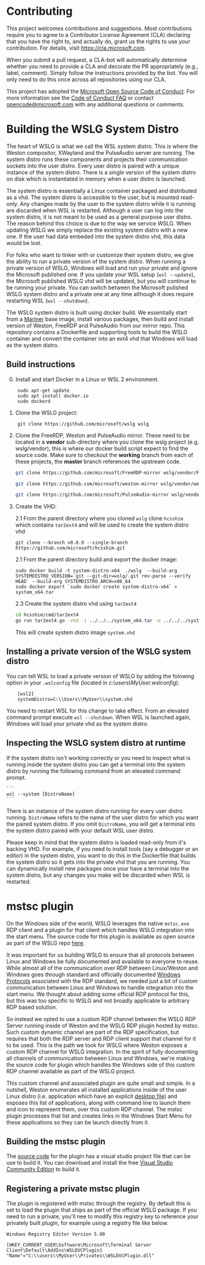 # Contributing

This project welcomes contributions and suggestions. Most contributions require you to
agree to a Contributor License Agreement (CLA) declaring that you have the right to,
and actually do, grant us the rights to use your contribution. For details, visit
https://cla.microsoft.com.

When you submit a pull request, a CLA-bot will automatically determine whether you need
to provide a CLA and decorate the PR appropriately (e.g., label, comment). Simply follow the
instructions provided by the bot. You will only need to do this once across all repositories using our CLA.

This project has adopted the [Microsoft Open Source Code of Conduct](https://opensource.microsoft.com/codeofconduct/).
For more information see the [Code of Conduct FAQ](https://opensource.microsoft.com/codeofconduct/faq/)
or contact [opencode@microsoft.com](mailto:opencode@microsoft.com) with any additional questions or comments.

# Building the WSLG System Distro

The heart of WSLG is what we call the WSL system distro. This is where the Weston compositor, XWayland and the PulseAudio server are running. The system distro runs these components and projects their communication sockets into the user distro. Every user distro is paired with a unique instance of the system distro. There is a single version of the system distro on disk which is instantiated in memory when a user distro is launched.

The system distro is essentially a Linux container packaged and distributed as a vhd. The system distro is accessible to the user, but is mounted read-only. Any changes made by the user to the system distro while it is running are discarded when WSL is restarted. Although a user can log into the system distro, it is not meant to be used as a general purpose user distro. The reason behind this choice is due to the way we service WSLG. When updating WSLG we simply replace the existing system distro with a new one. If the user had data embeded into the system distro vhd, this data would be lost.

For folks who want to tinker with or customize their system distro, we give the ability to run a private version of the system distro. When running a private version of WSLG, Windows will load and run your private and ignore the Microsoft published one. If you update your WSL setup (`wsl --update`), the Microsoft published WSLG vhd will be updated, but you will continue to be running your private. You can switch between the Microsoft pulished WSLG system distro and a private one at any time although it does require restarting WSL (`wsl --shutdown`).

The WSLG system distro is built using docker build. We essentially start from a [Mariner](https://github.com/microsoft/CBL-MarinerDemo) base image, install various packages, then build and install version of Weston, FreeRDP and PulseAudio from our mirror repo. This repository contains a Dockerfile and supporting tools to build the WSLG container and convert the container into an ext4 vhd that Windows will load as the system distro.

## Build instructions

0. Install and start Docker in a Linux or WSL 2 environment.

```
    sudo apt-get update
    sudo apt install docker.io
    sudo dockerd
```

1. Clone the WSLG project:

```
    git clone https://github.com/microsoft/wslg wslg
```

2. Clone the FreeRDP, Weston and PulseAudio mirror. These need to be located in a **vendor** sub-directory where you clone the wslg project (e.g. wslg/vendor), this is where our docker build script expect to find the source code. Make sure to checkout the **working** branch from each of these projects, the **master** branch references the upstream code.

    ```bash
    git clone https://github.com/microsoft/FreeRDP-mirror wslg/vendor/FreeRDP -b working

    git clone https://github.com/microsoft/weston-mirror wslg/vendor/weston -b working

    git clone https://github.com/microsoft/PulseAudio-mirror wslg/vendor/pulseaudio -b working
    ```

2. Create the VHD:

    2.1 From the parent directory where you cloned `wslg` clone `hcsshim` which contains `tar2ext4` and will be used to create the system distro vhd
    ```
    git clone --branch v0.8.9 --single-branch https://github.com/microsoft/hcsshim.git
    ```
    
    2.1 From the parent directory build and export the docker image:
    ```
    sudo docker build -t system-distro-x64  ./wslg  --build-arg SYSTEMDISTRO_VERSION=`git --git-dir=wslg/.git rev-parse --verify HEAD` --build-arg SYSTEMDISTRO_ARCH=x86_64
    sudo docker export `sudo docker create system-distro-x64` > system_x64.tar
    ```
    
    2.3 Create the system distro vhd using `tar2ext4`
    
    ```bash
    cd hcsshim/cmd/tar2ext4
    go run tar2ext4.go -vhd -i ../../../system_x64.tar -o ../../../system.vhd
    ```
    
    This will create system distro image `system.vhd`

## Installing a private version of the WSLG system distro

You can tell WSL to load a private version of WSLG by adding the folowing option in your `.wslconfig` file (located in *c:\users\MyUser\.wslconfig*).

```
    [wsl2]
    systemDistro=C:\\Users\\MyUser\\system.vhd
```    
    
You need to restart WSL for this change to take effect. From an elevated command prompt execute `wsl --shutdown`. When WSL is launched again, Windows will load your private vhd as the system distro. 
    
## Inspecting the WSLG system distro at runtime

If the system distro isn't working correctly or you need to inspect what is running inside the system distro you can get a terminal into the system distro by running the following command from an elevated command prompt.

    ```
    wsl --system [DistroName]
    ```
There is an instance of the system distro running for every user distro running. `DistroName` refers to the name of the user distro for which you want the paired system distro. If you omit `DistroName`, you will get a terminal into the system distro paired with your default WSL user distro.

Please keep in mind that the system distro is loaded read-only from it's backing VHD. For example, if you need to install tools (say a debugger or an editor) in the system distro, you want to do this in the Dockerfile that builds the system distro so it gets into the private vhd that you are running. You can dynamically install new packages once your have a terminal into the system distro, but any changes you make will be discarded when WSL is restarted.

# mstsc plugin

On the Windows side of the world, WSLG leverages the native `mstsc.exe` RDP client and a plugin for that client which handles WSLG integration into the start menu. The source code for this plugin is available as open source as part of the WSLG repo [here](https://github.com/microsoft/wslg/tree/master/WSLDVCPlugin).

It was important for us building WSLG to ensure that all protocols between Linux and Windows be fully documented and available to everyone to reuse. While almost all of the communication over RDP between Linux/Weston and Windows goes through standard and officially documented [Windows Protocols](https://docs.microsoft.com/en-us/openspecs/windows_protocols/MS-WINPROTLP/92b33e19-6fff-496b-86c3-d168206f9845) associated with the RDP standard, we needed just a bit of custom communication between Linux and Windows to handle integration into the start menu. We thought about adding some official RDP protocol for this, but this was too specific to WSLG and not broadly applicable to arbitrary RDP based solution.

So instead we opted to use a custom RDP channel between the WSLG RDP Server running inside of Weston and the WSLG RDP plugin hosted by mstsc. Such custom dynamic channel are part of the RDP specification, but requires that both the RDP server and RDP client support that channel for it to be used. This is the path we took for WSLG where Weston exposes a custom RDP channel for WSLG integration. In the spirit of fully documenting all channels of communication between Linux and Windows, we're making the source code for plugin which handles the Windows side of this custom RDP channel available as part of the WSLG project.

This custom channel and associated plugin are quite small and simple. In a nutshell, Weston enumerates all installed applications inside of the user Linux distro (i.e. application which have an explicit [desktop file](https://specifications.freedesktop.org/desktop-entry-spec/desktop-entry-spec-latest.html)) and exposes this list of applications, along with command line to launch them and icon to represent them, over this custom RDP channel. The mstsc plugin processes that list and creates links in the Windows Start Menu for these applications so they can be launch directly from it.

## Building the mstsc plugin

The [source code](https://github.com/microsoft/wslg/tree/master/WSLDVCPlugin) for the plugin has a visual studio project file that can be use to build it. You can download and install the free [Visual Studio Community Edition](https://visualstudio.microsoft.com/vs/community/) to build it.

## Registering a private mstsc plugin

The plugin is registered with mstsc through the registry. By default this is set to load the plugin that ships as part of the official WSLG package. If you need to run a private, you'll nee to modify this registry key to reference your privately built plugin, for example using a registry file like below.

```
Windows Registry Editor Version 5.00

[HKEY_CURRENT_USER\Software\Microsoft\Terminal Server Client\Default\AddIns\WSLDVCPlugin]
"Name"="C:\\users\\MyUser\\Privates\\WSLDVCPlugin.dll"
```
